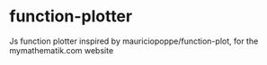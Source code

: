 # function-plotter
Js function plotter inspired by mauriciopoppe/function-plot, for the mymathematik.com website
